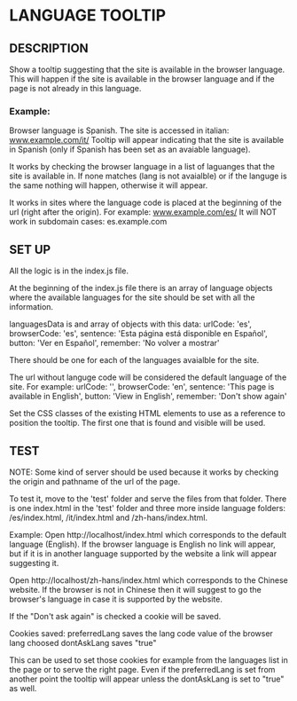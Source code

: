 # LANGUAGE TOOLTIP

## DESCRIPTION

Show a tooltip suggesting that the site is available in the browser language. This will happen if the site is available in the browser language and if the page is not already in this language.

### Example:
Browser language is Spanish.
The site is accessed in italian: www.example.com/it/
Tooltip will appear indicating that the site is available in Spanish (only if Spanish has been set as an avaiable language).

It works by checking the browser language in a list of laguanges that the site is available in.
If none matches (lang is not avaialble) or if the languge is the same nothing will happen, otherwise it will appear. 

It works in sites where the language code is placed at the beginning of the url (right after the origin). For example: www.example.com/es/ 
It will NOT work in subdomain cases: es.example.com


## SET UP

All the logic is in the index.js file.

At the beginning of the index.js file there is an array of language objects where the available languages for the site should be set with all the information.

languagesData is and array of objects with this data:
urlCode: 'es',
browserCode: 'es',
sentence: 'Esta página está disponible en Español',
button: 'Ver en Español',
remember: 'No volver a mostrar'

There should be one for each of the languages avaialble for the site.

The url without languge code will be considered the default language of the site.
For example:
urlCode: '',
browserCode: 'en',
sentence: 'This page is available in English',
button: 'View in English',
remember: 'Don\'t show again'


Set the CSS classes of the existing HTML elements to use as a reference to position the tooltip. The first one that is found and visible will be used.





## TEST

NOTE: Some kind of server should be used because it works by checking the origin and pathname of the url of the page.

To test it, move to the 'test' folder and serve the files from that folder.
There is one index.html in the 'test' folder and three more inside language folders: /es/index.html, /it/index.html and /zh-hans/index.html.

Example:
Open http://localhost/index.html which corresponds to the default language (English).
If the browser language is English no link will appear, but if it is in another language supported by the website a link will appear suggesting it.

Open http://localhost/zh-hans/index.html which corresponds to the Chinese website.
If the browser is not in Chinese then it will suggest to go the browser's language in case it is supported by the website.



If the "Don't ask again" is checked a cookie will be saved.

Cookies saved:
  preferredLang saves the lang code value of the browser lang choosed
  dontAskLang saves "true"

This can be used to set those cookies for example from the languages list in the page or to serve the right page.
Even if the preferredLang is set from another point the tooltip will appear unless the dontAskLang is set to "true" as well.


